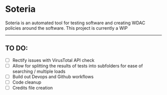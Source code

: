 # Soteria
Soteria is an automated tool for testing software and creating WDAC policies around the software. This project is currently a WIP

---

## TO DO:
- [ ] Rectify issues with VirusTotal API check
- [ ] Allow for splitting the results of tests into subfolders for ease of searching / multiple loads
- [ ] Build out Devops and Github workflows
- [ ] Code cleanup
- [ ] Credits file creation
